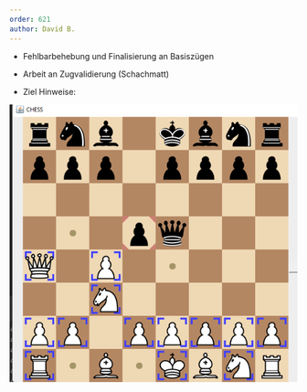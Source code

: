 ```yaml
--- 
order: 621
author: David B.
---
```



* Fehlbarbehebung und Finalisierung an Basiszügen
* Arbeit an Zugvalidierung (Schachmatt)

* Ziel Hinweise:

![Zughinweise](zughints.png)